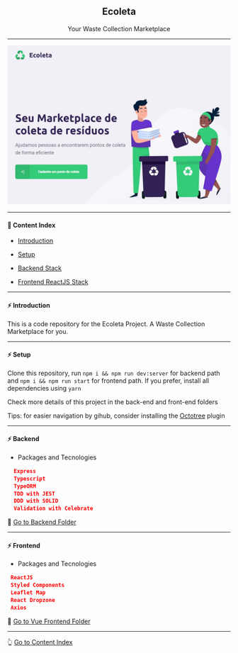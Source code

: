 <h2 align="center">Ecoleta</h2>
<p align="center">Your Waste Collection Marketplace</p>

---

![Ecoleta](https://github.com/lipex360x/ecoleta/blob/master/assets/screen.jpg)

---

#### :bookmark_tabs: Content Index

- [Introduction](#zap-introduction)

- [Setup](#zap-setup)

- [Backend Stack](#zap-backend)

- [Frontend ReactJS Stack](#zap-frontend)

---

#### :zap: Introduction

This is a code repository for the Ecoleta Project.
A Waste Collection Marketplace for you.

---

#### :zap: Setup

Clone this repository, run `npm i && npm run dev:server` for backend path and `npm i && npm run start` for frontend path.
If you prefer, install all dependencies using `yarn`

Check more details of this project in the back-end and front-end folders

Tips: for easier navigation by gihub, consider installing the [Octotree](https://chrome.google.com/webstore/detail/octotree-github-code-tree/bkhaagjahfmjljalopjnoealnfndnagc) plugin

---

#### :zap: Backend

* Packages and Tecnologies
```json
  Express
  Typescript
  TypeORM
  TDD with JEST
  DDD with SOLID
  Validation with Celebrate
```

:rocket: [Go to Backend Folder](https://github.com/lipex360x/ecoleta/tree/master/backend)

---
#### :zap: Frontend


* Packages and Tecnologies
```json
 ReactJS
 Styled Components
 Leaflet Map
 React Dropzone
 Axios
```
:rocket: [Go to Vue Frontend Folder](https://github.com/lipex360x/ecoleta/tree/master/frontend)

---

:point_up_2: [Go to Content Index](#bookmark_tabs-content-index)
